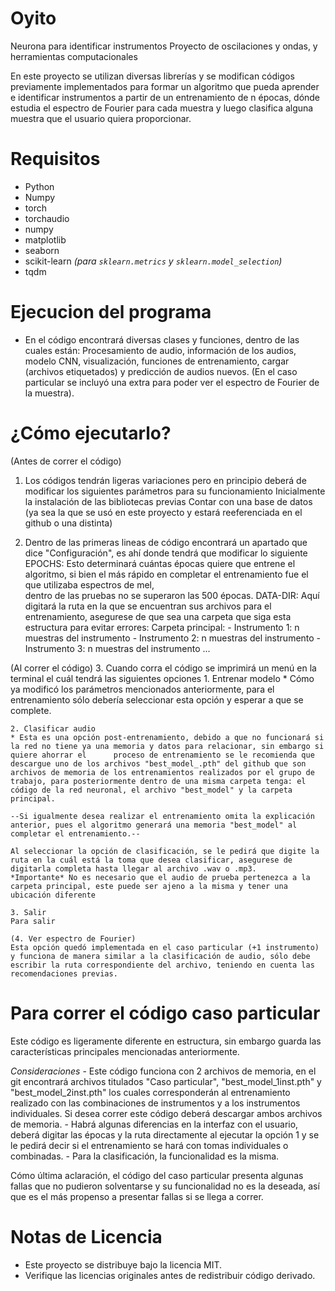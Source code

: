 # Oyito
Neurona para identificar instrumentos 
Proyecto de oscilaciones y ondas, y herramientas computacionales 

En este proyecto se utilizan diversas librerías y se modifican códigos previamente implementados para formar un algoritmo que pueda aprender e identificar
instrumentos a partir de un entrenamiento de n épocas, dónde estudia el espectro de Fourier para cada muestra y luego clasifica alguna muestra que el usuario
quiera proporcionar.

# Requisitos
- Python
- Numpy
- torch
- torchaudio
- numpy
- matplotlib
- seaborn
- scikit-learn *(para `sklearn.metrics` y `sklearn.model_selection`)*
- tqdm

# Ejecucion del programa
* En el código encontrará diversas clases y funciones, dentro de las cuales están: Procesamiento de audio, información de los audios, modelo CNN, visualización, funciones de entrenamiento, cargar (archivos etiquetados) y predicción de audios nuevos. (En el caso particular se incluyó una extra para poder ver el espectro de Fourier de la muestra).

# ¿Cómo ejecutarlo?

(Antes de correr el código)
1. Los códigos tendrán ligeras variaciones pero en principio deberá de modificar los siguientes parámetros para su funcionamiento
    Inicialmente la instalación de las bibliotecas previas
    Contar con una base de datos (ya sea la que se usó en este proyecto y estará reeferenciada en el github o una distinta)

2. Dentro de las primeras lineas de código encontrará un apartado que dice "Configuración", es ahí donde tendrá que modificar lo siguiente
    EPOCHS: Esto determinará cuántas épocas quiere que entrene el algoritmo, si bien el más rápido en completar el entrenamiento fue el que utilizaba espectros de mel,  
     dentro de las pruebas no se superaron las 500 épocas.
    DATA-DIR: Aquí digitará la ruta en la que se encuentran sus archivos para el entrenamiento, asegurese de que sea una carpeta que siga esta estructura para evitar errores:
    Carpeta principal:
            - Instrumento 1: n muestras del instrumento
            - Instrumento 2: n muestras del instrumento
            - Instrumento 3: n muestras del instrumento
            ...

(Al correr el código)
3. Cuando corra el código se imprimirá un menú en la terminal el cuál tendrá las siguientes opciones
    1. Entrenar modelo
    * Cómo ya modificó los parámetros mencionados anteriormente, para el entrenamiento sólo debería seleccionar esta opción y esperar a que se complete.

    2. Clasificar audio
    * Esta es una opción post-entrenamiento, debido a que no funcionará si la red no tiene ya una memoria y datos para relacionar, sin embargo si quiere ahorrar el      proceso de entrenamiento se le recomienda que descargue uno de los archivos "best_model_.pth" del github que son archivos de memoria de los entrenamientos realizados por el grupo de trabajo, para posteriormente dentro de una misma carpeta tenga: el código de la red neuronal, el archivo "best_model" y la carpeta principal.

    --Si igualmente desea realizar el entrenamiento omita la explicación anterior, pues el algoritmo generará una memoria "best_model" al completar el entrenamiento.--

    Al seleccionar la opción de clasificación, se le pedirá que digite la ruta en la cuál está la toma que desea clasificar, asegurese de digitarla completa hasta llegar al archivo .wav o .mp3. 
    *Importante* No es necesario que el audio de prueba pertenezca a la carpeta principal, este puede ser ajeno a la misma y tener una ubicación diferente

    3. Salir
    Para salir

    (4. Ver espectro de Fourier)
    Esta opción quedó implementada en el caso particular (+1 instrumento) y funciona de manera similar a la clasificación de audio, sólo debe escribir la ruta correspondiente del archivo, teniendo en cuenta las recomendaciones previas.

# Para correr el código caso particular
Este código es ligeramente diferente en estructura, sin embargo guarda las características principales mencionadas anteriormente.

*Consideraciones*
    - Este código funciona con 2 archivos de memoria, en el git encontrará archivos titulados "Caso particular", "best_model_1inst.pth" y "best_model_2inst.pth" los cuales corresponderán al entrenamiento realizado con las combinaciones de instrumentos y a los instrumentos individuales. Si desea correr este código deberá descargar ambos archivos de memoria.
    - Habrá algunas diferencias en la interfaz con el usuario, deberá digitar las épocas y la ruta directamente al ejecutar la opción 1 y se le pedirá decir si el entrenamiento se hará con tomas individuales o combinadas.
    - Para la clasificación, la funcionalidad es la misma.

Cómo última aclaración, el código del caso particular presenta algunas fallas que no pudieron solventarse y su funcionalidad no es la deseada, así que es el más propenso a presentar fallas si se llega a correr.

# Notas de Licencia
- Este proyecto se distribuye bajo la licencia MIT.
- Verifique las licencias originales antes de redistribuir código derivado.
